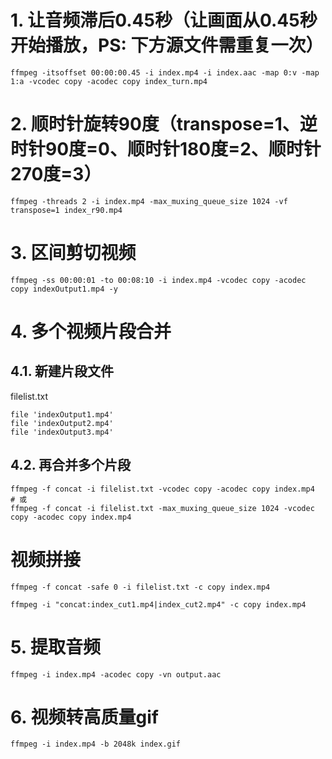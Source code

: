 
# 1. 让音频滞后0.45秒（让画面从0.45秒开始播放，PS: 下方源文件需重复一次）
```shell
ffmpeg -itsoffset 00:00:00.45 -i index.mp4 -i index.aac -map 0:v -map 1:a -vcodec copy -acodec copy index_turn.mp4
```

# 2. 顺时针旋转90度（transpose=1、逆时针90度=0、顺时针180度=2、顺时针270度=3）
```shell
ffmpeg -threads 2 -i index.mp4 -max_muxing_queue_size 1024 -vf transpose=1 index_r90.mp4
```

# 3. 区间剪切视频
```shell
ffmpeg -ss 00:00:01 -to 00:08:10 -i index.mp4 -vcodec copy -acodec copy indexOutput1.mp4 -y
```

# 4. 多个视频片段合并
## 4.1. 新建片段文件
filelist.txt
```
file 'indexOutput1.mp4'
file 'indexOutput2.mp4'
file 'indexOutput3.mp4'
```
## 4.2. 再合并多个片段
```shell
ffmpeg -f concat -i filelist.txt -vcodec copy -acodec copy index.mp4
# 或
ffmpeg -f concat -i filelist.txt -max_muxing_queue_size 1024 -vcodec copy -acodec copy index.mp4
```

# 视频拼接
```shell
ffmpeg -f concat -safe 0 -i filelist.txt -c copy index.mp4

ffmpeg -i "concat:index_cut1.mp4|index_cut2.mp4" -c copy index.mp4
```

# 5. 提取音频
```shell
ffmpeg -i index.mp4 -acodec copy -vn output.aac
```

# 6. 视频转高质量gif
```shell
ffmpeg -i index.mp4 -b 2048k index.gif
```
